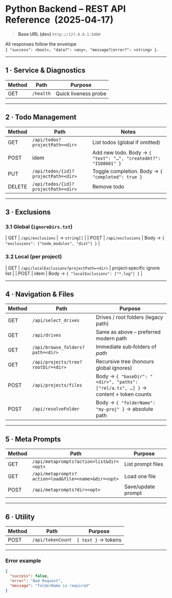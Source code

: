 # Python Backend – REST API Reference  (2025‑04‑17)

> **Base URL (dev)** `http://127.0.0.1:5000`

All responses follow the envelope  
`{ "success": <bool>, "data?": <any>, "message?|error?": <string> }`.

---

## 1 · Service & Diagnostics
| Method | Path      | Purpose                       |
| ------ | --------- | ----------------------------- |
| GET    | `/health` | Quick liveness probe          |

---

## 2 · Todo Management
| Method | Path                                   | Notes |
| ------ | -------------------------------------- | ----- |
| GET    | `/api/todos?projectPath=<dir>`         | List todos (global if omitted) |
| POST   | idem                                   | Add new todo. Body → `{ "text": "…", "createdAt?": "ISO8601" }` |
| PUT    | `/api/todos/{id}?projectPath=<dir>`    | Toggle completion. Body → `{ "completed": true }` |
| DELETE | `/api/todos/{id}?projectPath=<dir>`    | Remove todo |

---

## 3 · Exclusions
### 3.1 Global (`ignoreDirs.txt`)
| GET  | `/api/exclusions` | → `string[]` |
| POST | `/api/exclusions` | Body → `{ "exclusions": ["node_modules", "dist"] }` |

### 3.2 Local (per project)
| GET  | `/api/localExclusions?projectPath=<dir>` | project‑specific ignore list |
| POST | idem                                     | Body → `{ "localExclusions": ["*.log"] }` |

---

## 4 · Navigation & Files
| Method | Path | Purpose |
| ------ | ---- | ------- |
| GET  | `/api/select_drives` | Drives / root folders (legacy path) |
| GET  | `/api/drives`        | Same as above – preferred modern path |
| GET  | `/api/browse_folders?path=<dir>` | Immediate sub‑folders of *path* |
| GET  | `/api/projects/tree?rootDir=<dir>` | Recursive tree (honours global ignores) |
| POST | `/api/projects/files` | Body → `{ "baseDir": "<dir>", "paths": ["rel/a.ts", …] }` → content + token counts |
| POST | `/api/resolveFolder`  | Body → `{ "folderName": "my‑proj" }` → absolute path |

---

## 5 · Meta Prompts
| Method | Path | Purpose |
| ------ | ---- | ------- |
| GET    | `/api/metaprompts?action=list&dir=<opt>` | List prompt files |
| GET    | `/api/metaprompts?action=load&file=<name>&dir=<opt>` | Load one file |
| POST   | `/api/metaprompts?dir=<opt>` | Save/update prompt |

---

## 6 · Utility
| Method | Path              | Purpose                |
| ------ | ----------------- | ---------------------- |
| POST   | `/api/tokenCount` | `{ text }` → tokens |

---

### Error example
```json
{
  "success": false,
  "error": "Bad Request",
  "message": "folderName is required"
}
